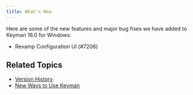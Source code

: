 ```yaml
---
title: What's New
---
```


Here are some of the new features and major bug fixes we have added to Keyman 16.0 for Windows:

-   Revamp Configuration UI (\#7206)


## Related Topics

-   [Version History](history)
-   [New Ways to Use Keyman](../basic/new-ways-to-use-keyman)
